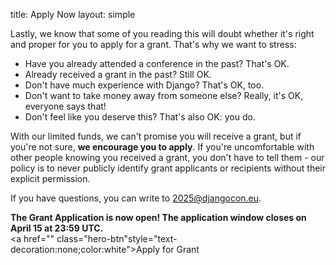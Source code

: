 title: Apply Now
layout: simple

Lastly, we know that some of you reading this will doubt whether it's right and proper for you to apply for a grant. That's why we want to stress:

- Have you already attended a conference in the past? That's OK.
- Already received a grant in the past? Still OK.
- Don't have much experience with Django? That's OK, too.
- Don't want to take money away from someone else? Really, it's OK, everyone says that!
- Don't feel like you deserve this? That's also OK: you do.

With our limited funds, we can't promise you will receive a grant, but if you're not sure, **we encourage you to apply**. If you're uncomfortable with other people knowing you received a grant, you don't have to tell them - our policy is to never publicly identify grant applicants or recipients without their explicit permission.

If you have questions, you can write to <a href="mailto:2025@djangocon.eu" class="pages-links">2025@djangocon.eu</a>.

**The Grant Application is now open! The application window closes on April 15 at 23:59 UTC.**
<br>
<a href="" class="hero-btn"style="text-decoration:none;color:white">Apply for Grant</a>
